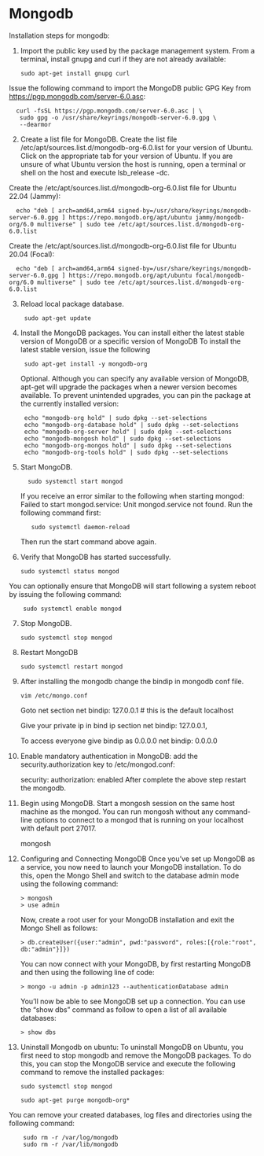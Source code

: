 # Mongodb
Installation steps for mongodb:

1. Import the public key used by the package management system.
  From a terminal, install gnupg and curl if they are not already available:

       sudo apt-get install gnupg curl

  Issue the following command to import the MongoDB public GPG Key from 
  https://pgp.mongodb.com/server-6.0.asc:

      curl -fsSL https://pgp.mongodb.com/server-6.0.asc | \
       sudo gpg -o /usr/share/keyrings/mongodb-server-6.0.gpg \
       --dearmor

2. Create a list file for MongoDB.
  Create the list file /etc/apt/sources.list.d/mongodb-org-6.0.list for your version of Ubuntu.
  Click on the appropriate tab for your version of Ubuntu. If you are unsure of what Ubuntu version the host is running, open a terminal or shell on the host and execute lsb_release -dc.

  Create the /etc/apt/sources.list.d/mongodb-org-6.0.list file for Ubuntu 22.04 (Jammy):

      echo "deb [ arch=amd64,arm64 signed-by=/usr/share/keyrings/mongodb-server-6.0.gpg ] https://repo.mongodb.org/apt/ubuntu jammy/mongodb-org/6.0 multiverse" | sudo tee /etc/apt/sources.list.d/mongodb-org-6.0.list

  Create the /etc/apt/sources.list.d/mongodb-org-6.0.list file for Ubuntu 20.04 (Focal):

      echo "deb [ arch=amd64,arm64 signed-by=/usr/share/keyrings/mongodb-server-6.0.gpg ] https://repo.mongodb.org/apt/ubuntu focal/mongodb-org/6.0 multiverse" | sudo tee /etc/apt/sources.list.d/mongodb-org-6.0.list

3. Reload local package database.

        sudo apt-get update

4. Install the MongoDB packages.
    You can install either the latest stable version of MongoDB or a specific version of MongoDB
    To install the latest stable version, issue the following

        sudo apt-get install -y mongodb-org

    Optional. Although you can specify any available version of MongoDB, apt-get will upgrade the packages when a newer version becomes available.
     To prevent unintended upgrades, you can pin the package at the currently installed version:

        echo "mongodb-org hold" | sudo dpkg --set-selections
        echo "mongodb-org-database hold" | sudo dpkg --set-selections
        echo "mongodb-org-server hold" | sudo dpkg --set-selections
        echo "mongodb-mongosh hold" | sudo dpkg --set-selections
        echo "mongodb-org-mongos hold" | sudo dpkg --set-selections
        echo "mongodb-org-tools hold" | sudo dpkg --set-selections

6. Start MongoDB.

         sudo systemctl start mongod

    If you receive an error similar to the following when starting mongod:
    Failed to start mongod.service: Unit mongod.service not found.
    Run the following command first:

          sudo systemctl daemon-reload

    Then run the start command above again.

7. Verify that MongoDB has started successfully.

       sudo systemctl status mongod

  You can optionally ensure that MongoDB will start following a system reboot by issuing the following command:

        sudo systemctl enable mongod

7. Stop MongoDB.

       sudo systemctl stop mongod

8. Restart MongoDB

       sudo systemctl restart mongod

9. After installing the mongodb change the bindip in mongodb conf file.

       vim /etc/mongo.conf

   Goto net section
     net
       bindip: 127.0.0.1 # this is the default localhost

   Give your private ip in bind ip section
     net
       bindip: 127.0.0.1,<privateip>

   To access everyone give bindip as 0.0.0.0
     net
       bindip: 0.0.0.0
   
11. Enable mandatory authentication in MongoDB:
    add the security.authorization key to /etc/mongod.conf:

      security:
         authorization: enabled
   After complete the above step restart the mongodb.

13. Begin using MongoDB.
    Start a mongosh session on the same host machine as the mongod. You can run mongosh without any command-line options to connect to a mongod that is running on your localhost with default port 27017.
  
       mongosh

14. Configuring and Connecting MongoDB
      Once you’ve set up MongoDB as a service, you now need to launch your MongoDB installation. To do this, open the Mongo Shell and switch to the database admin mode using the following command:

        > mongosh
        > use admin

    Now, create a root user for your MongoDB installation and exit the Mongo Shell as follows:

        > db.createUser({user:"admin", pwd:"password", roles:[{role:"root", db:"admin"}]})

    You can now connect with your MongoDB, by first restarting MongoDB and then using the following line of code:

        > mongo -u admin -p admin123 --authenticationDatabase admin

    You’ll now be able to see MongoDB set up a connection. You can use the “show dbs” command as follow to open a list of all available databases:

        > show dbs


15. Uninstall Mongodb on ubuntu:
    To uninstall MongoDB on Ubuntu, you first need to stop mongodb and remove the MongoDB packages. To do this, you can stop the MongoDB service and execute the following command to remove the installed packages:

        sudo systemctl stop mongod

        sudo apt-get purge mongodb-org*

  You can remove your created databases, log files and directories using the following command:

        sudo rm -r /var/log/mongodb
        sudo rm -r /var/lib/mongodb

  
  
